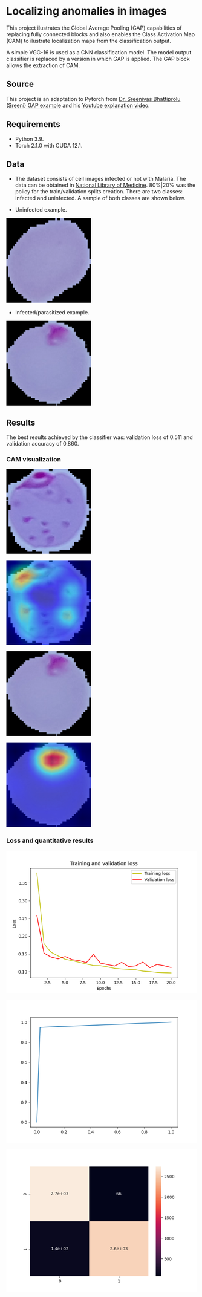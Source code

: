 # Localizing anomalies in images

This project ilustrates the Global Average Pooling (GAP) capabilities of replacing fully connected blocks and also enables the Class Activation Map (CAM) to ilustrate localization maps from the classification output.

A simple VGG-16 is used as a CNN classification model. The model output classifier is replaced by a version in which GAP is applied. The GAP block allows the extraction of CAM. 

## Source

This project is an adaptation to Pytorch from [Dr. Sreenivas Bhattiprolu (Sreeni) GAP example](https://github.com/bnsreenu/python_for_microscopists/blob/master/261_global_average_pooling/261_global_average_pooling.py) and his [Youtube explanation video](https://www.youtube.com/watch?v=gNRVTCf6lvY).

## Requirements

- Python 3.9.
- Torch 2.1.0 with CUDA 12.1.

## Data

- The dataset consists of cell images infected or not with Malaria. The data can be obtained in [National Library of Medicine](https://lhncbc.nlm.nih.gov/LHC-downloads/downloads.html#malaria-datasets). 80%|20% was the policy for the train/validation splits creation. There are two classes: infected and uninfected. A sample of both classes are shown below.

- Uninfected example.

![Caption for subfigure (a).](results/img_5.png)

- Infected/parasitized example.

![Caption for subfigure (b).](results/img_31.png)


## Results

The best results achieved by the classifier was:
validation loss of 0.511 and validation accuracy of 0.860.

### CAM visualization

![Sample image (a).](results/img_14.png)

![CAM for sample image (a).](results/cam_14.png)

![Sample image (b).](results/img_31.png)

![CAM for sample image (b).](results/cam_31.png)

### Loss and quantitative results

![Train/validation Loss.](results/loss.png)

![Train/validation ROC curve.](results/roc_curve.png)

![Train/validation confusion matrix.](results/output.png)